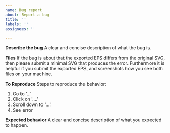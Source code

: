 ```yaml
---
name: Bug report
about: Report a bug
title: ''
labels: ''
assignees: ''

---
```


**Describe the bug**
A clear and concise description of what the bug is.

**Files**
If the bug is about that the exported EPS differs from the original SVG, then please submit a minimal SVG that produces the error. Furthermore it is helpful if you submit the exported EPS, and screenshots how you see both files on your machine.

**To Reproduce**
Steps to reproduce the behavior:
1. Go to '...'
2. Click on '....'
3. Scroll down to '....'
4. See error

**Expected behavior**
A clear and concise description of what you expected to happen.
